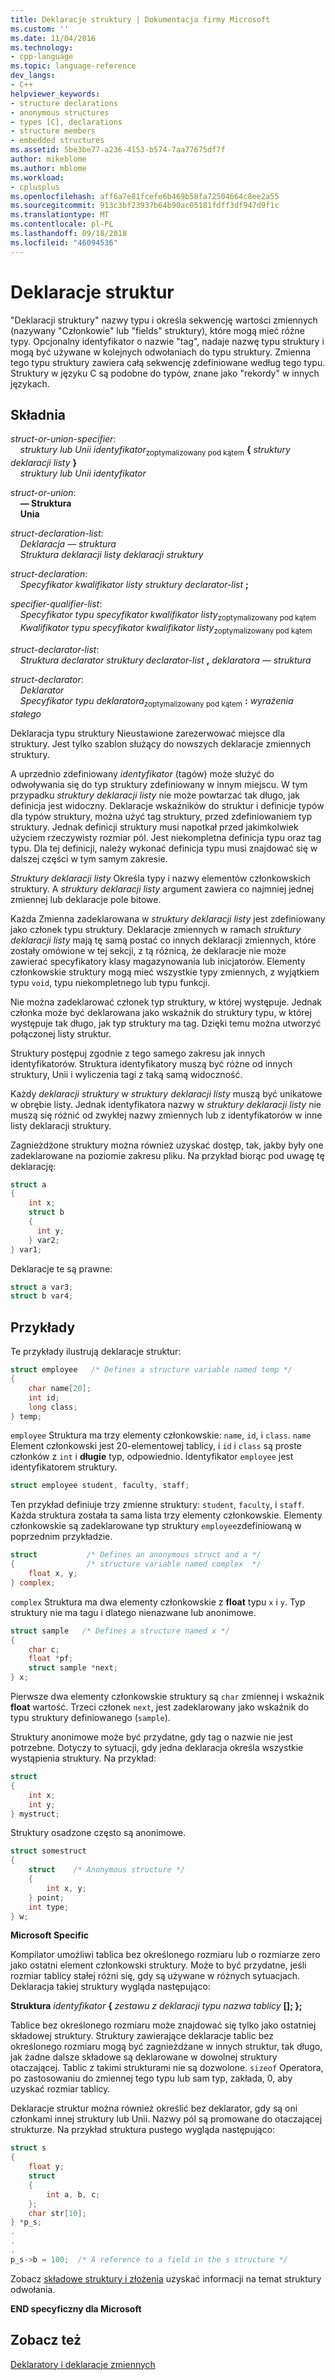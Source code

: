 ```yaml
---
title: Deklaracje struktury | Dokumentacja firmy Microsoft
ms.custom: ''
ms.date: 11/04/2016
ms.technology:
- cpp-language
ms.topic: language-reference
dev_langs:
- C++
helpviewer_keywords:
- structure declarations
- anonymous structures
- types [C], declarations
- structure members
- embedded structures
ms.assetid: 5be3be77-a236-4153-b574-7aa77675df7f
author: mikeblome
ms.author: mblome
ms.workload:
- cplusplus
ms.openlocfilehash: aff6a7e81fcefe6b469b58fa72504664c8ee2a55
ms.sourcegitcommit: 913c3bf23937b64b90ac05181fdff3df947d9f1c
ms.translationtype: MT
ms.contentlocale: pl-PL
ms.lasthandoff: 09/18/2018
ms.locfileid: "46094536"
---
```

# <a name="structure-declarations"></a>Deklaracje struktur

"Deklaracji struktury" nazwy typu i określa sekwencję wartości zmiennych (nazywany "Członkowie" lub "fields" struktury), które mogą mieć różne typy. Opcjonalny identyfikator o nazwie "tag", nadaje nazwę typu struktury i mogą być używane w kolejnych odwołaniach do typu struktury. Zmienna tego typu struktury zawiera całą sekwencję zdefiniowane według tego typu. Struktury w języku C są podobne do typów, znane jako "rekordy" w innych językach.

## <a name="syntax"></a>Składnia

*struct-or-union-specifier*:<br/>
&nbsp;&nbsp;&nbsp;&nbsp;*struktury lub Unii* *identyfikator*<sub>zoptymalizowany pod kątem</sub> **{** *struktury deklaracji listy* **}**<br/>
&nbsp;&nbsp;&nbsp;&nbsp;*struktury lub Unii* *identyfikator*

*struct-or-union*:<br/>
&nbsp;&nbsp;&nbsp;&nbsp;**— Struktura**<br/>
&nbsp;&nbsp;&nbsp;&nbsp;**Unia**

*struct-declaration-list*:<br/>
&nbsp;&nbsp;&nbsp;&nbsp;*Deklaracja — struktura*<br/>
&nbsp;&nbsp;&nbsp;&nbsp;*Struktura deklaracji listy* *deklaracji struktury*

*struct-declaration*:<br/>
&nbsp;&nbsp;&nbsp;&nbsp;*Specyfikator kwalifikator listy* *struktury declarator-list* **;**

*specifier-qualifier-list*:<br/>
&nbsp;&nbsp;&nbsp;&nbsp;*Specyfikator typu* *specyfikator kwalifikator listy*<sub>zoptymalizowany pod kątem</sub><br/>
&nbsp;&nbsp;&nbsp;&nbsp;*Kwalifikator typu* *specyfikator kwalifikator listy*<sub>zoptymalizowany pod kątem</sub>

*struct-declarator-list*:<br/>
&nbsp;&nbsp;&nbsp;&nbsp;*Struktura declarator* *struktury declarator-list* **,** *deklaratora — struktura*

*struct-declarator*:<br/>
&nbsp;&nbsp;&nbsp;&nbsp;*Deklarator*<br/>
&nbsp;&nbsp;&nbsp;&nbsp;*Specyfikator typu* *deklaratora*<sub>zoptymalizowany pod kątem</sub> **:** *wyrażenia stałego*

Deklaracja typu struktury Nieustawione zarezerwować miejsce dla struktury. Jest tylko szablon służący do nowszych deklaracje zmiennych struktury.

A uprzednio zdefiniowany *identyfikator* (tagów) może służyć do odwoływania się do typ struktury zdefiniowany w innym miejscu. W tym przypadku *struktury deklaracji listy* nie może powtarzać tak długo, jak definicja jest widoczny. Deklaracje wskaźników do struktur i definicje typów dla typów struktury, można użyć tag struktury, przed zdefiniowaniem typ struktury. Jednak definicji struktury musi napotkał przed jakimkolwiek użyciem rzeczywisty rozmiar pól. Jest niekompletna definicja typu oraz tag typu. Dla tej definicji, należy wykonać definicja typu musi znajdować się w dalszej części w tym samym zakresie.

*Struktury deklaracji listy* Określa typy i nazwy elementów członkowskich struktury. A *struktury deklaracji listy* argument zawiera co najmniej jednej zmiennej lub deklaracje pole bitowe.

Każda Zmienna zadeklarowana w *struktury deklaracji listy* jest zdefiniowany jako członek typu struktury. Deklaracje zmiennych w ramach *struktury deklaracji listy* mają tę samą postać co innych deklaracji zmiennych, które zostały omówione w tej sekcji, z tą różnicą, że deklaracje nie może zawierać specyfikatory klasy magazynowania lub inicjatorów. Elementy członkowskie struktury mogą mieć wszystkie typy zmiennych, z wyjątkiem typu `void`, typu niekompletnego lub typu funkcji.

Nie można zadeklarować członek typ struktury, w której występuje. Jednak członka może być deklarowana jako wskaźnik do struktury typu, w której występuje tak długo, jak typ struktury ma tag. Dzięki temu można utworzyć połączonej listy struktur.

Struktury postępuj zgodnie z tego samego zakresu jak innych identyfikatorów. Struktura identyfikatory muszą być różne od innych struktury, Unii i wyliczenia tagi z taką samą widoczność.

Każdy *deklaracji struktury* w *struktury deklaracji listy* muszą być unikatowe w obrębie listy. Jednak identyfikatora nazwy w *struktury deklaracji listy* nie muszą się różnić od zwykłej nazwy zmiennych lub z identyfikatorów w inne listy deklaracji struktury.

Zagnieżdżone struktury można również uzyskać dostęp, tak, jakby były one zadeklarowane na poziomie zakresu pliku. Na przykład biorąc pod uwagę tę deklarację:

```C
struct a
{
    int x;
    struct b
    {
      int y;
    } var2;
} var1;
```

Deklaracje te są prawne:

```C
struct a var3;
struct b var4;
```

## <a name="examples"></a>Przykłady

Te przykłady ilustrują deklaracje struktur:

```C
struct employee   /* Defines a structure variable named temp */
{
    char name[20];
    int id;
    long class;
} temp;
```

`employee` Struktura ma trzy elementy członkowskie: `name`, `id`, i `class`. `name` Element członkowski jest 20-elementowej tablicy, i `id` i `class` są proste członków z `int` i **długie** typ, odpowiednio. Identyfikator `employee` jest identyfikatorem struktury.

```C
struct employee student, faculty, staff;
```

Ten przykład definiuje trzy zmienne struktury: `student`, `faculty`, i `staff`. Każda struktura została ta sama lista trzy elementy członkowskie. Elementy członkowskie są zadeklarowane typ struktury `employee`zdefiniowaną w poprzednim przykładzie.

```C
struct           /* Defines an anonymous struct and a */
{                /* structure variable named complex  */
    float x, y;
} complex;
```

`complex` Struktura ma dwa elementy członkowskie z **float** typu `x` i `y`. Typ struktury nie ma tagu i dlatego nienazwane lub anonimowe.

```C
struct sample   /* Defines a structure named x */
{
    char c;
    float *pf;
    struct sample *next;
} x;
```

Pierwsze dwa elementy członkowskie struktury są `char` zmiennej i wskaźnik **float** wartość. Trzeci członek `next`, jest zadeklarowany jako wskaźnik do typu struktury definiowanego (`sample`).

Struktury anonimowe może być przydatne, gdy tag o nazwie nie jest potrzebne. Dotyczy to sytuacji, gdy jedna deklaracja określa wszystkie wystąpienia struktury. Na przykład:

```C
struct
{
    int x;
    int y;
} mystruct;
```

Struktury osadzone często są anonimowe.

```C
struct somestruct
{
    struct    /* Anonymous structure */
    {
        int x, y;
    } point;
    int type;
} w;
```

**Microsoft Specific**

Kompilator umożliwi tablica bez określonego rozmiaru lub o rozmiarze zero jako ostatni element członkowski struktury. Może to być przydatne, jeśli rozmiar tablicy stałej różni się, gdy są używane w różnych sytuacjach. Deklaracja takiej struktury wygląda następująco:

**Struktura** *identyfikator* **{** *zestawu z deklaracji* *typu* <em>nazwa tablicy</em> **\[]; };**

Tablice bez określonego rozmiaru może znajdować się tylko jako ostatniej składowej struktury. Struktury zawierające deklaracje tablic bez określonego rozmiaru mogą być zagnieżdżane w innych struktur, tak długo, jak żadne dalsze składowe są deklarowane w dowolnej struktury otaczającej. Tablic z takimi strukturami nie są dozwolone. `sizeof` Operatora, po zastosowaniu do zmiennej tego typu lub sam typ, zakłada, 0, aby uzyskać rozmiar tablicy.

Deklaracje struktur można również określić bez deklarator, gdy są oni członkami innej struktury lub Unii. Nazwy pól są promowane do otaczającej strukturze. Na przykład struktura pustego wygląda następująco:

```C
struct s
{
    float y;
    struct
    {
        int a, b, c;
    };
    char str[10];
} *p_s;
.
.
.
p_s->b = 100;  /* A reference to a field in the s structure */
```

Zobacz [składowe struktury i złożenia](../c-language/structure-and-union-members.md) uzyskać informacji na temat struktury odwołania.

**END specyficzny dla Microsoft**

## <a name="see-also"></a>Zobacz też

[Deklaratory i deklaracje zmiennych](../c-language/declarators-and-variable-declarations.md)